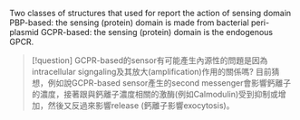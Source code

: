 Two classes of structures that used for report the action of sensing domain
PBP-based: the sensing (protein) domain is made from bacterial peri-plasmid
GCPR-based: the sensing (protein) domain is the endogenous GPCR.

> [!question]
> GCPR-based的sensor有可能產生內源性的問題是因為intracellular signgaling及其放大(amplification)作用的關係嗎?
> 目前猜想，例如說GCPR-based sensor產生的second messenger會影響鈣離子的濃度，接著跟與鈣離子濃度相關的激酶(例如Calmodulin)受到抑制或增加，然後又反過來影響release (鈣離子影響exocytosis)。